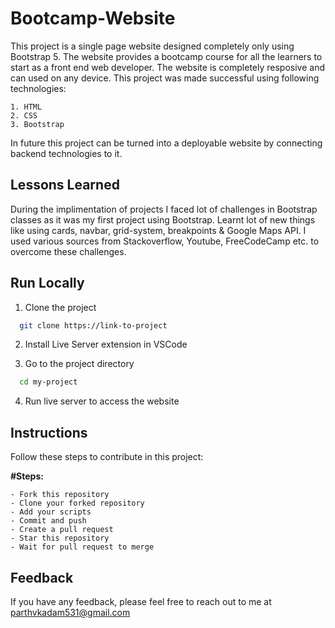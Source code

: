 # Bootcamp-Website

This project is a single page website designed completely only using Bootstrap 5. The website provides a bootcamp course for all the learners to start as a front end web developer. The website is completely resposive and can used on any device. This project was made successful using following technologies:
    
    1. HTML
    2. CSS  
    3. Bootstrap

In future this project can be turned into a deployable website by connecting backend technologies to it.

## Lessons Learned

During the implimentation of projects I faced lot of challenges in Bootstrap classes as it was my first project using Bootstrap. Learnt lot of new things like using cards, navbar, grid-system, breakpoints & Google Maps API. I used various sources from Stackoverflow, Youtube, FreeCodeCamp etc. to overcome these challenges.

## Run Locally

1. Clone the project

```bash
  git clone https://link-to-project
```
2. Install Live Server extension in VSCode

3. Go to the project directory

```bash
  cd my-project
```
4. Run live server to access the website

## Instructions

Follow these steps to contribute in this project:

**#Steps:**

    - Fork this repository
    - Clone your forked repository
    - Add your scripts
    - Commit and push
    - Create a pull request
    - Star this repository
    - Wait for pull request to merge

## Feedback

If you have any feedback, please feel free to reach out to me at parthvkadam531@gmail.com
